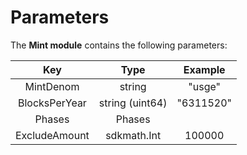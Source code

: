 # **Parameters**

The **Mint module** contains the following parameters:

|      Key       |       Type       |  Example   |
|:-------------: |:---------------: |:---------: |
| MintDenom      | string           | "usge"     |
| BlocksPerYear  | string (uint64)  | "6311520"  |
| Phases         | Phases           |            |
| ExcludeAmount  | sdkmath.Int          | 100000     |
